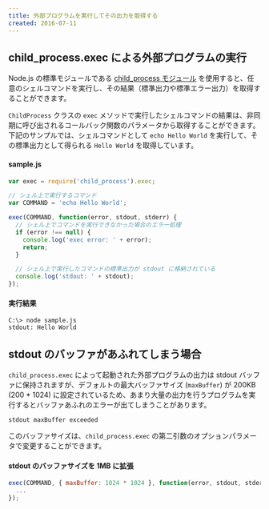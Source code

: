 ```yaml
---
title: 外部プログラムを実行してその出力を取得する
created: 2016-07-11
---
```


child_process.exec による外部プログラムの実行
----

Node.js の標準モジュールである [child_process モジュール](http://nodejs.jp/nodejs.org_ja/api/child_process.html#child_process_child_process_exec_command_options_callback) を使用すると、任意のシェルコマンドを実行し、その結果（標準出力や標準エラー出力）を取得することができます。

`ChildProcess` クラスの `exec` メソッドで実行したシェルコマンドの結果は、非同期に呼び出されるコールバック関数のパラメータから取得することができます。
下記のサンプルでは、シェルコマンドとして `echo Hello World` を実行して、その標準出力として得られる `Hello World` を取得しています。

#### sample.js

```javascript
var exec = require('child_process').exec;

// シェル上で実行するコマンド
var COMMAND = 'echo Hello World';

exec(COMMAND, function(error, stdout, stderr) {
  // シェル上でコマンドを実行できなかった場合のエラー処理
  if (error !== null) {
    console.log('exec error: ' + error);
    return;
  }

  // シェル上で実行したコマンドの標準出力が stdout に格納されている
  console.log('stdout: ' + stdout);
});
```

#### 実行結果

```
C:\> node sample.js
stdout: Hello World
```

stdout のバッファがあふれてしまう場合
----

`child_process.exec` によって起動された外部プログラムの出力は stdout バッファに保持されますが、デフォルトの最大バッファサイズ (`maxBuffer`) が 200KB (200 * 1024) に設定されているため、あまり大量の出力を行うプログラムを実行するとバッファあふれのエラーが出てしまうことがあります。

```
stdout maxBuffer exceeded
```

このバッファサイズは、`child_process.exec` の第二引数のオプションパラメータで変更することができます。

#### stdout のバッファサイズを 1MB に拡張

```javascript
exec(COMMAND, { maxBuffer: 1024 * 1024 }, function(error, stdout, stderr) {
  ...
});
```

